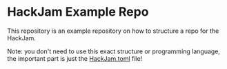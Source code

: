 # HackJam Example Repo

This repository is an example repository on how to structure a repo for the HackJam.  

Note: you don't need to use this exact structure or programming language, the important part is just the [HackJam.toml](./HackJam.toml) file!
